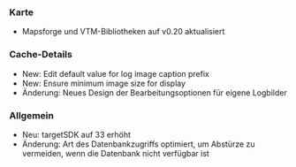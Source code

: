 ### Karte
- Mapsforge und VTM-Bibliotheken auf v0.20 aktualisiert

### Cache-Details
- New: Edit default value for log image caption prefix
- New: Ensure minimum image size for display
- Änderung: Neues Design der Bearbeitungsoptionen für eigene Logbilder

### Allgemein
- Neu: targetSDK auf 33 erhöht
- Änderung: Art des Datenbankzugriffs optimiert, um Abstürze zu vermeiden, wenn die Datenbank nicht verfügbar ist

